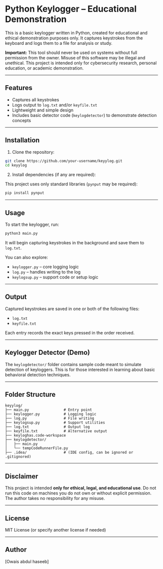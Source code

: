 # Python Keylogger – Educational Demonstration

This is a basic keylogger written in Python, created for educational and ethical demonstration purposes only. It captures keystrokes from the keyboard and logs them to a file for analysis or study.

**Important:** This tool should never be used on systems without full permission from the owner. Misuse of this software may be illegal and unethical. This project is intended only for cybersecurity research, personal education, or academic demonstration.

---

## Features

- Captures all keystrokes
- Logs output to `log.txt` and/or `keyfile.txt`
- Lightweight and simple design
- Includes basic detector code (`keylogdetector`) to demonstrate detection concepts

---

## Installation

1. Clone the repository:

```bash
git clone https://github.com/your-username/keyylog.git
cd keyylog
```

2. Install dependencies (if any are required):

This project uses only standard libraries (`pynput` may be required):

```bash
pip install pynput
```

---

## Usage

To start the keylogger, run:

```bash
python3 main.py
```

It will begin capturing keystrokes in the background and save them to `log.txt`.

You can also explore:

- `keylogger.py` – core logging logic
- `log.py` – handles writing to the log
- `keylogsup.py` – support code or setup logic

---

## Output

Captured keystrokes are saved in one or both of the following files:

- `log.txt`
- `keyfile.txt`

Each entry records the exact keys pressed in the order received.

---

## Keylogger Detector (Demo)

The `keylogdetector/` folder contains sample code meant to simulate detection of keyloggers. This is for those interested in learning about basic behavioral detection techniques.

---

## Folder Structure

```
keyylog/
├── main.py                # Entry point
├── keylogger.py           # Logging logic
├── log.py                 # File writing
├── keylogsup.py           # Support utilities
├── log.txt                # Output log
├── keyfile.txt            # Alternative output
├── keyloghas.code-workspace
├── keylogdetector/
│   ├── main.py
│   └── tempCodeRunnerFile.py
├── .idea/                 # (IDE config, can be ignored or .gitignored)
```

---

## Disclaimer

This project is intended **only for ethical, legal, and educational use**. Do not run this code on machines you do not own or without explicit permission. The author takes no responsibility for any misuse.

---

## License

MIT License (or specify another license if needed)

---

## Author

[Owais abdul haseeb]

